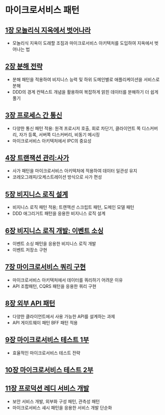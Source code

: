 # 마이크로서비스 패턴 
## [1장 모놀리식 지옥에서 벗어나라](src%2Fmain%2Fjava%2Fdevelop%2Fx%2Fmicroservices%2Fch1%2Fch1.md)
- 모놀리식 지옥이 도래할 조짐과 마이크로서비스 아키텍처를 도입하여 지옥에서 벗어나는 법

## [2장 분해 전략](src%2Fmain%2Fjava%2Fdevelop%2Fx%2Fmicroservices%2Fch2%2Fch2.md)
- 분해 패턴을 적용하여 비지니스 능력 및 하위 도메인별로 애플리케이션을 서비스로 분해
- DDD의 경계 컨텍스트 개념을 활용하여 복잡하게 얽힌 데이터를 분해하기 더 쉽게 풀기

## [3장 프로세스 간 통신](src%2Fmain%2Fjava%2Fdevelop%2Fx%2Fmicroservices%2Fch3%2Fch3.md)
- 다양한 통신 패턴 적용: 원격 프로시저 호출, 회로 차단기, 클라이언트 쪽 디스커버리, 자가 등록, 서버쪽 디스커버리, 비동기 메시징
- 마이크로서비스 아키텍처에서 IPC의 중요성

## [4장 트랜잭션 관리:사가](src%2Fmain%2Fjava%2Fdevelop%2Fx%2Fmicroservices%2Fch4%2Fch4.md)
- 사가 패턴을 마이크로서비스 아키텍처에 적용하여 데이터 일관성 유지
- 코레오그래피/오케스트레이션 방식으로 사가 편성

## [5장 비지니스 로직 설계](src%2Fmain%2Fjava%2Fdevelop%2Fx%2Fmicroservices%2Fch5%2Fch5.md)
- 비지니스 로직 패턴 적용; 트랜잭션 스크립트 패턴, 도메인 모델 패턴
- DDD 애그리거트 패턴을 응용한 비지니스 로직 설계

## [6장 비지니스 로직 개발: 이벤트 소싱](src%2Fmain%2Fjava%2Fdevelop%2Fx%2Fmicroservices%2Fch6%2Fch6.md)
- 이벤트 소싱 패턴을 응용한 비지니스 로직 개발
- 이벤트 저장소 구현

## [7장 마이크로서비스 쿼리 구현](src%2Fmain%2Fjava%2Fdevelop%2Fx%2Fmicroservices%2Fch7%2Fch7.md)
- 마이크로서비스 아키텍처에서 데이터를 쿼리하기 어려운 이유
- API 조합패턴, CQRS 패턴을 응용한 쿼리 구현

## [8장 외부 API 패턴](src%2Fmain%2Fjava%2Fdevelop%2Fx%2Fmicroservices%2Fch8%2Fch8.md)
- 다양한 클라이언트에서 사용 가능한 API를 설계하는 과제
- API 게이트웨이 패턴 BFF 패턴 적용

## [9장 마이크로서비스 테스트 1부](src%2Fmain%2Fjava%2Fdevelop%2Fx%2Fmicroservices%2Fch9%2Fch9.md)
- 효율적인 마이크로서비스 테스트 전략

## [10장 마이크로서비스 테스트 2부](src%2Fmain%2Fjava%2Fdevelop%2Fx%2Fmicroservices%2Fch10%2Fch10.md)

## [11장 프로덕션 레디 서비스 개발](src%2Fmain%2Fjava%2Fdevelop%2Fx%2Fmicroservices%2Fch11%2Fch11.md)
- 보안 서비스 개발, 외부화 구성 패턴, 관측성 패턴
- 마이크로서비스 섀시 패턴을 응용한 서비스 개발 단순화